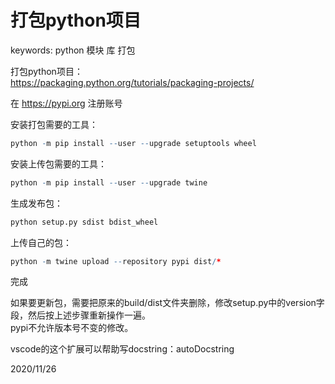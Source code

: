 # 打包python项目

keywords: python 模块 库 打包  

打包python项目：  
https://packaging.python.org/tutorials/packaging-projects/  

在 https://pypi.org 注册账号  

安装打包需要的工具：  
```r
python -m pip install --user --upgrade setuptools wheel
```

安装上传包需要的工具：  
```r
python -m pip install --user --upgrade twine
```

生成发布包：  
```r
python setup.py sdist bdist_wheel
```

上传自己的包：  
```r
python -m twine upload --repository pypi dist/*
```

完成  

如果要更新包，需要把原来的build/dist文件夹删除，修改setup.py中的version字段，然后按上述步骤重新操作一遍。  
pypi不允许版本号不变的修改。  

vscode的这个扩展可以帮助写docstring：autoDocstring  


2020/11/26  
